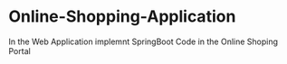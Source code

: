 # Online-Shopping-Application
In the Web Application implemnt SpringBoot Code in the Online Shoping Portal
